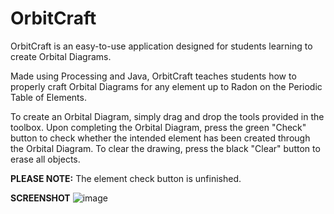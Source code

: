 # OrbitCraft
OrbitCraft is an easy-to-use application designed for students learning to create Orbital Diagrams. 

Made using Processing and Java, OrbitCraft teaches students how to properly craft Orbital Diagrams for any element up to Radon on the Periodic Table of Elements. 

To create an Orbital Diagram, simply drag and drop the tools provided in the toolbox. Upon completing the Orbital Diagram, press the green "Check" button to check whether the intended element has been created through the Orbital Diagram. To clear the drawing, press the black "Clear" button to erase all objects.

**PLEASE NOTE:** The element check button is unfinished.

**SCREENSHOT** 
![image](https://github.com/arsal28/OrbitCraft/assets/81710174/756eb60d-ac2e-42b8-85ef-55ee8b3c4265)

